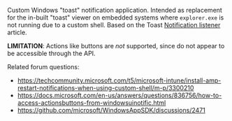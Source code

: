 Custom Windows "toast" notification application. Intended as replacement for the in-built "toast" viewer on embedded systems where `explorer.exe` is not running due to a custom shell. Based on the Toast [Notification listener](https://docs.microsoft.com/en-us/windows/apps/design/shell/tiles-and-notifications/notification-listener) article.


**LIMITATION**: Actions like buttons are _not_ supported, since do not appear to be accessible through the API.

Related forum questions:
* https://techcommunity.microsoft.com/t5/microsoft-intune/install-amp-restart-notifications-when-using-custom-shell/m-p/3300210
* https://docs.microsoft.com/en-us/answers/questions/836756/how-to-access-actionsbuttons-from-windowsuinotific.html
* https://github.com/microsoft/WindowsAppSDK/discussions/2471
